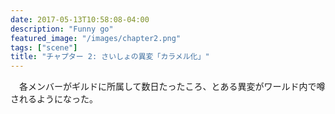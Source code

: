 ```yaml
---
date: 2017-05-13T10:58:08-04:00
description: "Funny go"
featured_image: "/images/chapter2.png"
tags: ["scene"]
title: "チャプター 2: さいしょの異変「カラメル化」"
---
```


　各メンバーがギルドに所属して数日たったころ、とある異変がワールド内で噂されるようになった。